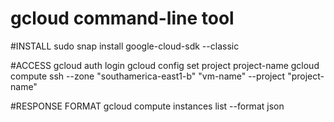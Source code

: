 # gcloud command-line tool 


#INSTALL
sudo snap install google-cloud-sdk --classic

#ACCESS
gcloud auth login
gcloud config set project project-name
gcloud compute ssh --zone "southamerica-east1-b" "vm-name" --project "project-name"


#RESPONSE FORMAT
gcloud compute instances list --format json
